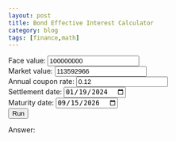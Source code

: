 ```yaml
---
layout: post
title: Bond Effective Interest Calculator
category: blog
tags: [finance,math]
---
```


<label for="face_value">Face value:</label>
<input type="text" id="face_value" name="face_value" value="100000000"/>
<br/>
<label for="market_value">Market value:</label>
<input type="text" id="market_value" name="market_value" value="113592966"/>
<br/>
<label for="coupon_rate">Annual coupon rate:</label>
<input type="text" id="coupon_rate" name="coupon_rate" value="0.12"/>
<br/>
<label for="settlement_date">Settlement date:</label>
<input type="date" id="settlement_date" name="settlement_date" value="2024-01-19"/>
<br/>
<label for="maturity_date">Maturity date:</label>
<input type="date" id="maturity_date" name="maturity_date" value="2026-09-15"/>
<br/>
<input type="button" onclick="calculate_EIR()" value="Run"/>

Answer: <span id="eir_output"/>

<script>
function calculate_EIR() {
  const days_in_year = 365
  const fv = parseFloat(face_value.value)
  const mv = parseFloat(market_value.value)
  const cr = parseFloat(coupon_rate.value) / days_in_year
  const daily_coupon = cr * fv
  const settlement = new Date(settlement_date.value)
  const maturity = new Date(maturity_date.value)
  const one_day = 24 * 60 * 60 * 1000
  const days = Math.floor((maturity - settlement) / one_day)

  // TODO validate user input
  // TODO show message if solution if found or not found
  const max_iter = 200
  const tol = 1e-4
  let alpha = 1 + cr
  for(let i=0; i<100; i++) {
    const f = fn(fv, mv, alpha, daily_coupon, days)
    const df = dfn(mv, alpha, daily_coupon, days)
    alpha = alpha - f / df
    if(Math.abs(f) < tol) {
      break
    }
  }
  console.log(fn0(mv, alpha, daily_coupon, days))
  const EIR = (alpha - 1) * days_in_year
  eir_output.innerText = EIR
}

function fn0(mv, alpha, daily_coupon, days) {
  return Math.pow(alpha, days) * mv
    - daily_coupon * (1 - Math.pow(alpha, days)) / (1 - alpha)
}

function fn(fv, mv, alpha, daily_coupon, days) {
  return fn0(mv, alpha, daily_coupon, days) - fv
}

function dfn(mv, alpha, daily_coupon, days) {
  return Math.pow(alpha, days - 1) * mv * days
    - daily_coupon * (1 - Math.pow(alpha, days - 1)) / (1 - alpha * alpha)
}
</script>
